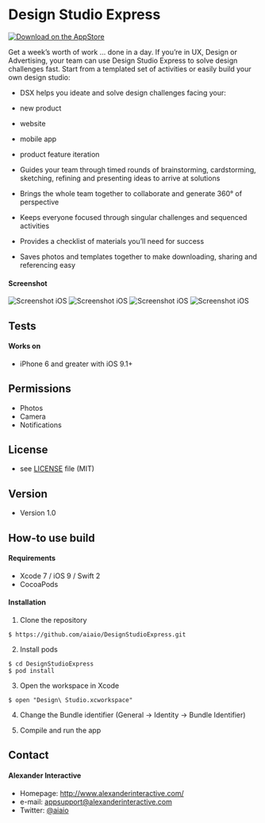 Design Studio Express
======
[![Download on the AppStore](https://github.com/aiaio/DesignStudioExpress/blob/master/Screenshots/appstore.png)](https://itunes.apple.com/us/app/design-studio-express/id1054379438)

Get a week’s worth of work … done in a day. If you’re in UX, Design or Advertising, 
your team can use Design Studio Express to solve design challenges fast. 
Start from a templated set of activities or easily build your own design studio:
* DSX helps you ideate and solve design challenges facing your:

* new product

* website

* mobile app

* product feature iteration

* Guides your team through timed rounds of brainstorming, cardstorming, sketching, refining and presenting ideas to arrive at solutions

* Brings the whole team together to collaborate and generate 360° of perspective

* Keeps everyone focused through singular challenges and sequenced activities

* Provides a checklist of materials you’ll need for success

* Saves photos and templates together to make downloading, sharing and referencing easy

#### Screenshot
![Screenshot iOS](https://github.com/aiaio/DesignStudioExpress/blob/master/Screenshots/designstudio.jpeg)
![Screenshot iOS](https://github.com/aiaio/DesignStudioExpress/blob/master/Screenshots/challenge.jpeg)
![Screenshot iOS](https://github.com/aiaio/DesignStudioExpress/blob/master/Screenshots/timer.jpeg)
![Screenshot iOS](https://github.com/aiaio/DesignStudioExpress/blob/master/Screenshots/gallery.jpeg)

## Tests
#### Works on
* iPhone 6 and greater with iOS 9.1+

## Permissions
* Photos
* Camera
* Notifications

## License 
* see [LICENSE](https://github.com/aiaio/DesignStudioExpress/blob/master/LICENSE.md) file (MIT)

## Version 
* Version 1.0

## How-to use build
#### Requirements
* Xcode 7 / iOS 9 / Swift 2
* CocoaPods

#### Installation

1) Clone the repository
```
$ https://github.com/aiaio/DesignStudioExpress.git
````
2) Install pods
```
$ cd DesignStudioExpress
$ pod install
```
3) Open the workspace in Xcode
```
$ open "Design\ Studio.xcworkspace"
```
4) Change the Bundle identifier (General -> Identity -> Bundle Identifier)

5) Compile and run the app

## Contact
#### Alexander Interactive
* Homepage: http://www.alexanderinteractive.com/
* e-mail: appsupport@alexanderinteractive.com
* Twitter: [@aiaio](https://twitter.com/aiaio "aiaio on Twitter")
